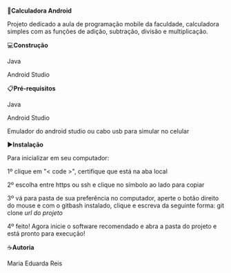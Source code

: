 🎯**Calculadora Android**

Projeto dedicado a aula de programação mobile da faculdade, calculadora simples com as funções de adição, subtração, divisão e multiplicação.

💻**Construção**

Java 

Android Studio

📋**Pré-requisitos**

Java 

Android Studio

Emulador do android studio ou cabo usb para simular no celular

▶️**Instalação**

Para inicializar em seu computador:

1º clique em "< code >", certifique que está na aba local

2º escolha entre https ou ssh e clique no símbolo ao lado para copiar

3º vá para pasta de sua preferência no computador, aperte o botão direito do mouse e com o gitbash
instalado, clique e escreva da seguinte forma: git clone *url do projeto*

4º feito! Agora inicie o software recomendado e abra a pasta do projeto e está pronto para execução!

☕**Autoria**

Maria Eduarda Reis







